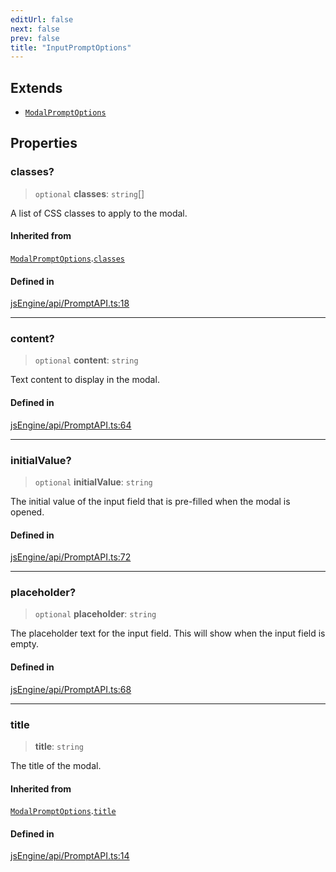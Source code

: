 ```yaml
---
editUrl: false
next: false
prev: false
title: "InputPromptOptions"
---
```


## Extends

- [`ModalPromptOptions`](/obsidian-js-engine-plugin-docs/api/interfaces/modalpromptoptions/)

## Properties

### classes?

> `optional` **classes**: `string`[]

A list of CSS classes to apply to the modal.

#### Inherited from

[`ModalPromptOptions`](/obsidian-js-engine-plugin-docs/api/interfaces/modalpromptoptions/).[`classes`](/obsidian-js-engine-plugin-docs/api/interfaces/modalpromptoptions/#classes)

#### Defined in

[jsEngine/api/PromptAPI.ts:18](https://github.com/mProjectsCode/obsidian-js-engine-plugin/blob/1f0648da628182867a83f5d8f76c6abab1f05793/jsEngine/api/PromptAPI.ts#L18)

***

### content?

> `optional` **content**: `string`

Text content to display in the modal.

#### Defined in

[jsEngine/api/PromptAPI.ts:64](https://github.com/mProjectsCode/obsidian-js-engine-plugin/blob/1f0648da628182867a83f5d8f76c6abab1f05793/jsEngine/api/PromptAPI.ts#L64)

***

### initialValue?

> `optional` **initialValue**: `string`

The initial value of the input field that is pre-filled when the modal is opened.

#### Defined in

[jsEngine/api/PromptAPI.ts:72](https://github.com/mProjectsCode/obsidian-js-engine-plugin/blob/1f0648da628182867a83f5d8f76c6abab1f05793/jsEngine/api/PromptAPI.ts#L72)

***

### placeholder?

> `optional` **placeholder**: `string`

The placeholder text for the input field. This will show when the input field is empty.

#### Defined in

[jsEngine/api/PromptAPI.ts:68](https://github.com/mProjectsCode/obsidian-js-engine-plugin/blob/1f0648da628182867a83f5d8f76c6abab1f05793/jsEngine/api/PromptAPI.ts#L68)

***

### title

> **title**: `string`

The title of the modal.

#### Inherited from

[`ModalPromptOptions`](/obsidian-js-engine-plugin-docs/api/interfaces/modalpromptoptions/).[`title`](/obsidian-js-engine-plugin-docs/api/interfaces/modalpromptoptions/#title)

#### Defined in

[jsEngine/api/PromptAPI.ts:14](https://github.com/mProjectsCode/obsidian-js-engine-plugin/blob/1f0648da628182867a83f5d8f76c6abab1f05793/jsEngine/api/PromptAPI.ts#L14)
